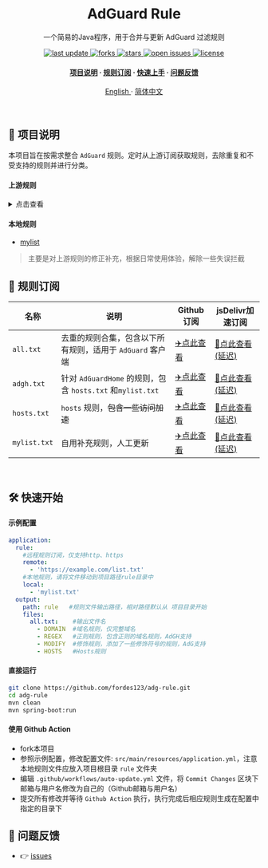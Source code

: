 <div align="center">
<h1>AdGuard Rule</h1>
  <p>
    一个简易的Java程序，用于合并与更新 AdGuard 过滤规则
  </p>
<!-- Badges -->
<p>
  <a href="https://github.com/fordes123/adg-rule">
    <img src="https://img.shields.io/github/last-commit/fordes123/adg-rule?style=flat-square" alt="last update" />
  </a>
  <a href="https://github.com/fordes123/adg-rule">
    <img src="https://img.shields.io/github/forks/fordes123/adg-rule?style=flat-square" alt="forks" />
  </a>
  <a href="https://github.com/fordes123/adg-rule">
    <img src="https://img.shields.io/github/stars/fordes123/adg-rule?style=flat-square" alt="stars" />
  </a>
  <a href="https://github.com/fordes123/adg-rule/issues/">
    <img src="https://img.shields.io/github/issues/fordes123/adg-rule?style=flat-square" alt="open issues" />
  </a>
  <a href="https://github.com/fordes123/adg-rule">
    <img src="https://img.shields.io/github/license/fordes123/adg-rule?style=flat-square" alt="license" />
  </a>
</p>

<h4>
    <a href="#a">项目说明</a>
  <span> · </span>
    <a href="#b">规则订阅</a>
  <span> · </span>
    <a href="#c">快速上手</a>
  <span> · </span>
    <a href="#d">问题反馈</a>
  </h4>
</div>

<p align="center">
    <a href="/README_en.md">English </a>
    ·
    <a href="https://github.com/fordes123/adg-rule">简体中文</a>
</p>
<br />

<h2 id="a">📔 项目说明</h2>

本项目旨在按需求整合 `AdGuard` 规则。定时从上游订阅获取规则，去除重复和不受支持的规则并进行分类。

#### 上游规则

<details>
<summary>点击查看</summary>
<ul>
    <li><a href="https://github.com/hoshsadiq/adblock-nocoin-list/">adblock-nocoin-list</a></li>
    <li><a href="https://github.com/durablenapkin/scamblocklist">Scam Blocklist</a></li>
    <li><a href="https://someonewhocares.org/hosts/zero/hosts">Dan Pollock's List</a></li>
    <li><a href="https://cdn.jsdelivr.net/gh/AdguardTeam/FiltersRegistry/filters/filter_15_DnsFilter/filter.txt">AdGuard DNS filter</a></li>
    <li><a href="https://pgl.yoyo.org/adservers/serverlist.php?hostformat=adblockplus&showintro=1&mimetype=plaintext">Peter Lowe's List</a></li>
    <li><a href="https://abp.oisd.nl/basic/">OISD Blocklist Basic</a></li>
    <li><a href="https://adaway.org/hosts.txt">AdAway Default Blocklist</a></li>
    <li><a href="https://github.com/crazy-max/WindowsSpyBlocker">WindowsSpyBlocker</a></li>
    <li><a href="https://github.com/o0HalfLife0o/list">HalfLife（pc）</a></li>
    <li><a href="https://github.com/banbendalao/ADgk">Adgk</a></li>
    <li><a href="https://github.com/VeleSila/yhosts">yhosts</a></li>
    <li><a href="https://github.com/jdlingyu/ad-wars">ad-wars</a></li> 
    <li><a href="https://gitlab.com/quidsup/notrack-blocklists">NoTrack Tracker Blocklist</a></li> 
    <li><a href="https://gitlab.com/cats-team/adrules/">AdRules(AdGuard Full List)</a></li>
</ul>
</details>

#### 本地规则

- [mylist](#)
> 主要是对上游规则的修正补充，根据日常使用体验，解除一些失误拦截

<h2 id="b">🎯 规则订阅</h2>

| 名称           | 说明                                                | Github订阅                                                                              | jsDelivr加速订阅                                                                        |
|--------------|---------------------------------------------------|---------------------------------------------------------------------------------------|-------------------------------------------------------------------------------------|
| `all.txt`    | 去重的规则合集，包含以下所有规则，适用于 `AdGuard` 客户端                | [✈️点此查看](https://raw.githubusercontent.com/fordes123/adg-rule/main/rule/all.txt)      | [🚀点此查看(延迟)](https://cdn.jsdelivr.net/gh/fordes123/adg-rule@main/rule/all.txt)    |
| `adgh.txt`   | 针对 `AdGuardHome` 的规则，包含 `hosts.txt` 和`mylist.txt` | [✈️点此查看](https://raw.githubusercontent.com/fordes123/adg-rule/main/rule/adgh.txt)   | [🚀点此查看(延迟)](https://cdn.jsdelivr.net/gh/fordes123/adg-rule@main/rule/adgh.txt)   |
| `hosts.txt`  | `hosts` 规则，~~包含一些访问加速~~                           | [✈️点此查看](https://raw.githubusercontent.com/fordes123/adg-rule/main/rule/hosts.txt)  | [🚀点此查看(延迟)](https://cdn.jsdelivr.net/gh/fordes123/adg-rule@main/rule/hosts.txt)  |
| `mylist.txt` | 自用补充规则，人工更新                                       | [✈️点此查看](https://raw.githubusercontent.com/fordes123/adg-rule/main/rule/mylist.txt) | [🚀点此查看(延迟)](https://cdn.jsdelivr.net/gh/fordes123/adg-rule@main/rule/mylist.txt) |

<br/>
<h2 id="c">🛠️ 快速开始</h2>

#### 示例配置

```yaml
application:
  rule:       
    #远程规则订阅，仅支持http、https
    remote:
      - 'https://example.com/list.txt'
    #本地规则，请将文件移动到项目路径rule目录中
    local: 
      - 'mylist.txt'
  output:
    path: rule   #规则文件输出路径，相对路径默认从 项目目录开始
    files:
      all.txt:    #输出文件名
        - DOMAIN  #域名规则，仅完整域名
        - REGEX   #正则规则，包含正则的域名规则，AdGH支持
        - MODIFY  #修饰规则，添加了一些修饰符号的规则，AdG支持
        - HOSTS   #Hosts规则
```

#### 直接运行

```bash
git clone https://github.com/fordes123/adg-rule.git
cd adg-rule
mvn clean
mvn spring-boot:run
```

#### 使用 Github Action

- fork本项目
- 参照示例配置，修改配置文件: `src/main/resources/application.yml`，注意本地规则文件应放入项目根目录 `rule` 文件夹
- 编辑 `.github/workflows/auto-update.yml` 文件，将 `Commit Changes` 区块下邮箱与用户名修改为自己的（Github邮箱与用户名）
- 提交所有修改并等待 `Github Action` 执行，执行完成后相应规则生成在配置中指定的目录下

<h2 id="d">💬 问题反馈</h2>

- 👉 [issues](https://github.com/fordes123/adg-rule/issues)
